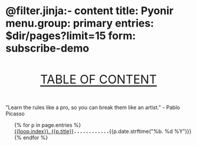@filter.jinja:- content
title: Pyonir
menu.group: primary
entries: $dir/pages?limit=15
form: subscribe-demo
===
<section class="toc">
<header class="hanken-grotesk-regular">
TABLE OF CONTENT
</header>
<p>"Learn the rules like a pro, so you can break them like an artist." - Pablo Picasso </p>
<ul class="chapters">
{% for p in page.entries %}
  <li class="chapter">
    <span class="title"><a href="{{p.url}}">{{loop.index}}. {{p.title}}</a></span>
    <span class="pgnum">{{p.date.strftime("%b. %d %Y")}}</span>
  </li>
{% endfor %}
</ul>
</section>
<style>
.toc .chapter {
  display: flex;
}
.toc .chapter .title {
  order: 1;
}
.toc .chapter .pgnum {
  order: 3;
}
.toc .chapter::after {
  background-image: radial-gradient(circle, currentcolor 1px, transparent 1.5px);
  background-position: bottom;
  background-size: 1ex 4.5px;
  background-repeat: space no-repeat;
  content: "";
  flex-grow: 1;
  height: 1em;
  order: 2;
}
.toc {
    margin: 3rem auto;
    max-width: 740px;
    & header {
    text-underline-offset: 5px;
    margin-bottom: 3rem; text-decoration: underline; font-size: 2rem;}
}
</style>
